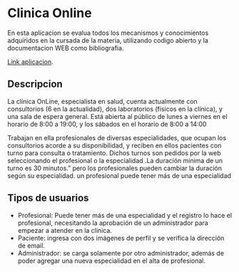 # Clinica Online

En esta aplicacion se evalua todos los mecanismos y conocimientos adquiridos en la cursada de la materia, utilizando codigo abierto y la documentacion WEB como bibliografia.

[Link aplicacion](https://clinica-online-rojas-franco.herokuapp.com).

## Descripcion

La clínica OnLine, especialista en salud, cuenta
actualmente con consultorios (6 en la actualidad),
dos laboratorios (físicos en la clínica), y una sala
de espera general. Está abierta al público de lunes
a viernes en el horario de 8:00 a 19:00, y los
sábados en el horario de 8:00 a 14:00

Trabajan en ella profesionales de diversas
especialidades, que ocupan los consultorios acorde a su disponibilidad, y reciben en ellos
pacientes con turno para consulta o tratamiento. Dichos turnos son pedidos por la web
seleccionando el profesional o la especialidad .La duración mínima de un turno es 30 minutos.”
pero los profesionales pueden cambiar la duración según su especialidad. un profesional puede
tener más de una especialidad

## Tipos de usuarios

- Profesional: Puede tener más de una especialidad y el registro lo hace el profesional, necesitando la aprobación de un administrador para empezar a atender en la clinica.
- Paciente: ingresa con dos imágenes de perfil y se verifica la dirección de email.
- Administrador: se carga solamente por otro administrador,
además de poder agregar una nueva especialidad en el alta de profesional.

